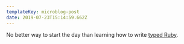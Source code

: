 ```yaml
---
templateKey: microblog-post
date: 2019-07-23T15:14:59.662Z
---
```


No better way to start the day than learning how to write [typed Ruby](https://sorbet.org).
